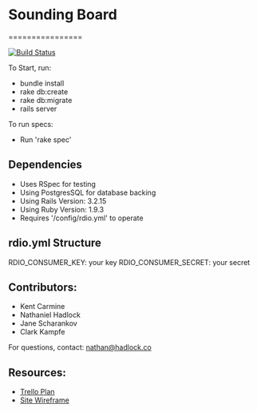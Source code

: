 # Sounding Board
================

[![Build Status](https://travis-ci.org/ckampfe/sounding-board.png?branch=master)](https://travis-ci.org/ckampfe/sounding-board)

To Start, run:
- bundle install
- rake db:create
- rake db:migrate
- rails server

To run specs:
- Run 'rake spec'

## Dependencies
- Uses RSpec for testing
- Using PostgresSQL for database backing
- Using Rails Version: 3.2.15
- Using Ruby Version: 1.9.3
- Requires '/config/rdio.yml' to operate

## rdio.yml Structure
RDIO_CONSUMER_KEY: your key
RDIO_CONSUMER_SECRET: your secret 


## Contributors:
- Kent Carmine
- Nathaniel Hadlock
- Jane Scharankov
- Clark Kampfe

For questions, contact: nathan@hadlock.co

## Resources:
- [Trello Plan](https://trello.com/b/RVQOheh6/sounding-board)
- [Site Wireframe](https://gomockingbird.com/mockingbird/#87swlcv)
